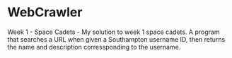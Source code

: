 # WebCrawler
Week 1 - Space Cadets - My solution to week 1 space cadets. A program that searches a URL when given a Southampton username ID, then returns the name and description corressponding to the username.
